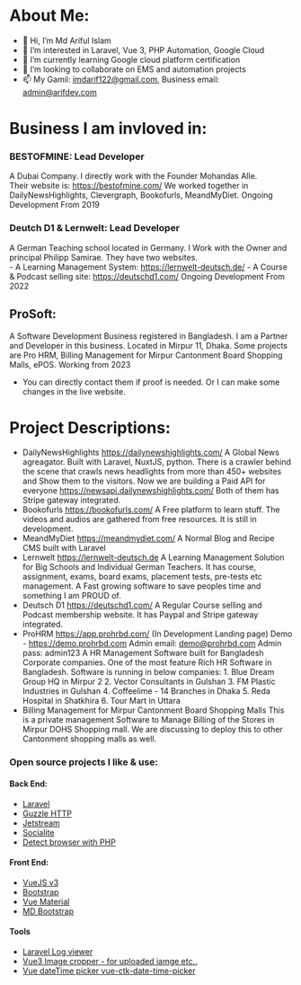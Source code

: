 # About Me:
- 👋 Hi, I’m Md Ariful Islam
- 👀 I’m interested in Laravel, Vue 3, PHP Automation, Google Cloud
- 🌱 I’m currently learning Google cloud platform certification
- 💞️ I’m looking to collaborate on EMS and automation projects
- 📫 My Gamil: imdarif122@gmail.com, Business email: admin@arifdev.com


# Business I am invloved in:
### BESTOFMINE: Lead Developer  
A Dubai Company. I directly work with the Founder Mohandas Alle.  
    Their website is: https://bestofmine.com/
    We worked together in DailyNewsHighlights, Clevergraph, Bookofurls, MeandMyDiet.
    Ongoing Development From 2019

### Deutch D1 & Lernwelt: Lead Developer  
A German Teaching school located in Germany. I Work with the Owner and principal Philipp Samirae.
    They have two websites.  
        - A Learning Management System: https://lernwelt-deutsch.de/
        - A Course & Podcast selling site: https://deutschd1.com/
    Ongoing Development From 2022

## ProSoft:  
A Software Development Business registered in Bangladesh. I am a Partner and Developer in this business. Located in Mirpur 11, Dhaka.
    Some projects are Pro HRM, Billing Management for Mirpur Cantonment Board Shopping Malls, ePOS.
    Working from 2023
  
* You can directly contact them if proof is needed. Or I can make some changes in the live website.
  
# Project Descriptions:    
- DailyNewsHighlights 
        https://dailynewshighlights.com/
        A Global News agreagator. Built with Laravel, NuxtJS, python. There is a crawler behind the scene that crawls news headlights from more than 450+ websites and Show them to the visitors.
        Now we are building a Paid API for everyone https://newsapi.dailynewshighlights.com/
        Both of them has Stripe gateway integrated.
- Bookofurls
        https://bookofurls.com/
        A Free platform to learn stuff. The videos and audios are gathered from free resources. It is still in development.
- MeandMyDiet
        https://meandmydiet.com/
        A Normal Blog and Recipe CMS built with Laravel
- Lernwelt
        https://lernwelt-deutsch.de
        A Learning Management Solution for Big Schools and Individual German Teachers. It has course, assignment, exams, board exams, placement tests, pre-tests etc management. A Fast growing software to save peoples time and something I am PROUD of.
- Deutsch D1
        https://deutschd1.com/
        A Regular Course selling and Podcast membership website. It has Paypal and Stripe gateway integrated.
- ProHRM
        https://app.prohrbd.com/ (In Development Landing page)
        Demo - https://demo.prohrbd.com
        Admin email: demo@prohrbd.com
        Admin pass: admin123
        A HR Management Software built for Bangladesh Corporate companies. One of the most feature Rich HR Software in Bangladesh.
        Software is running in below companies:
            1. Blue Dream Group HQ in Mirpur 2
            2. Vector Consultants in Gulshan
            3. FM Plastic Industries in Gulshan
            4. Coffeelime - 14 Branches in Dhaka
            5. Reda Hospital in Shatkhira
            6. Tour Mart in Uttara
- Billing Management for Mirpur Cantonment Board Shopping Malls
        This is a private management Software to Manage Billing of the Stores in Mirpur DOHS Shopping mall.
        We are discussing to deploy this to other Cantonment shopping malls as well.




### Open source projects I like & use:
#### Back End:
- [Laravel](https://github.com/laravel)
- [Guzzle HTTP](https://docs.guzzlephp.org/en/stable/)
- [Jetstream](https://jetstream.laravel.com)
- [Socialite](https://laravel.com/docs/9.x/socialite)
- [Detect browser with PHP](https://github.com/hisorange/browser-detect) 

#### Front End:
- [VueJS v3](https://vuejs.org/)
- [Bootstrap](https://getbootstrap.com/)
- [Vue Material](https://www.creative-tim.com/vuematerial/getting-started)
- [MD Bootstrap](https://mdbootstrap.com/docs/standard/navigation/breadcrumb/) 
 
#### Tools 
- [Laravel Log viewer](https://github.com/opcodesio/log-viewer)
- [Vue3 Image cropper - for uploaded iamge etc..](https://advanced-cropper.github.io/vue-advanced-cropper/introduction/getting-started.html)
- [Vue dateTime picker vue-ctk-date-time-picker](https://github.com/chronotruck/vue-ctk-date-time-picker)
